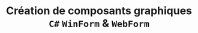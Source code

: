 ---
layout: page
categories: mission
skills:
  - Frontend
title: "Création de composants graphiques `C#` `WinForm` & `WebForm`"
start_date: 2008-02-01
end_date: 2008-07-01
company : PCI
team : 6 développeurs
position: Développeur
status: interne
achievements:
  - Écriture de composant graphique WinForm et WebForm.
  - Concéption, réalisation d'un module de statistique.
environments:
  - C#
  - DotNet
  - Sql-Server
  - Oracle
  - Windev
input_skill:
 - Mon apprentissage  personnel et académique des languages de programmation (`QBasic`, `JavaScript`, `Python`, `ADA`, `C/C++`, `Java`) m'a permis d'être autonome en `C#` rapidement.
output_skill:
 - Cette expérience m'a ouvert les portes du monde **Microsoft** qui m'accompagnera tout au long de ma carrière!
 - Et enfin j'ai pu découvrir l'organisation d'un éditeur de logiciel.
story: |
  **PCI** est un éditeur de logiciels de Gestion de parcs informatiques. Et j'ai été recruté pour accompagner le virage technologiques pour passer au `C#` `ASP.Net` et `WinForm`.
---